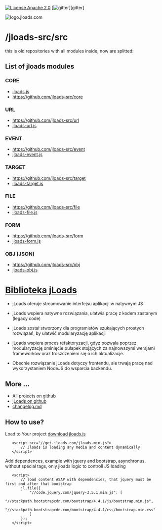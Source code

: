 [![License Apache 2.0](https://img.shields.io/badge/License-Apache%202.0-blue.svg?style=true)](http://www.apache.org/licenses/LICENSE-2.0)
[![gitter](https://badges.gitter.im/Join%20Chat.svg)][gitter]

![logo.jloads.com](https://logo.jloads.com/6/cover.png)

# /jloads-src/src
this is old repositories with all modules inside, now are splitted:

## List of jloads modules

### CORE
+ [jloads.js](jloads.js)
+ https://github.com/jloads-src/core

### URL
+ https://github.com/jloads-src/url
+ [jloads-url.js](jloads-url.js)

### EVENT
+ https://github.com/jloads-src/event
+ [jloads-event.js](jloads-event.js)

### TARGET 
+ https://github.com/jloads-src/target 
+ [jloads-target.js](jloads-target.js)

### FILE
+ https://github.com/jloads-src/file
+ [jloads-file.js](jloads-file.js)

### FORM
+ https://github.com/jloads-src/form
+ [jloads-form.js](jloads-form.js)

### OBJ (JSON)
+ https://github.com/jloads-src/obj
+ [jloads-obj.js](jloads-obj.js)



# [Biblioteka jLoads](https://docs.jloads.com/README.md)

+ jLoads oferuje streamowanie interfejsu aplikacji w natywnym JS 

+ jLoads wspiera natywne rozwiązania, ułatwia pracę z kodem zastanym (legacy code)

+ jLoads został stworzony dla programistów szukających prostych rozwiązań, by ułatwić modularyzację aplikacji

+ jLoads wspiera proces refaktoryzacji, gdyż pozwala poprzez modularyzację ominięcie pułapek stojących za najnowszymi wersjami frameworków oraz troszczeniem się o ich aktualizacje.

+ Obecnie rozwiązanie jLoads dotyczy frontendu, ale trwają pracę nad wykorzystaniem NodeJS do wsparcia backendu.

## More ...
 + [All projects on github](https://github.com/jloads/)
 + [jLoads on github](https://github.com/jloads/get/)
 + [changelog.md](changelog.md)


## How to use? 



Load to Your project [download jloads.js](https://get.jloads.com/jloads.min.js)


       <script src="//get.jloads.com/jloads.min.js">
           // Jloads is loading any media and content dynamically
       </script>


Add dependences, example with jquery and bootstrap, asynchronus, without special tags, only jloads logic to controll JS loading


       <script>
           // load content ASAP with dependencies, that jquery must be first and after that bootstrap
           jl.file({
               "//code.jquery.com/jquery-3.5.1.min.js": [
                   "//stackpath.bootstrapcdn.com/bootstrap/4.4.1/js/bootstrap.min.js",
                   "//stackpath.bootstrapcdn.com/bootstrap/4.4.1/css/bootstrap.min.css"
               ]
           });
       </script>


